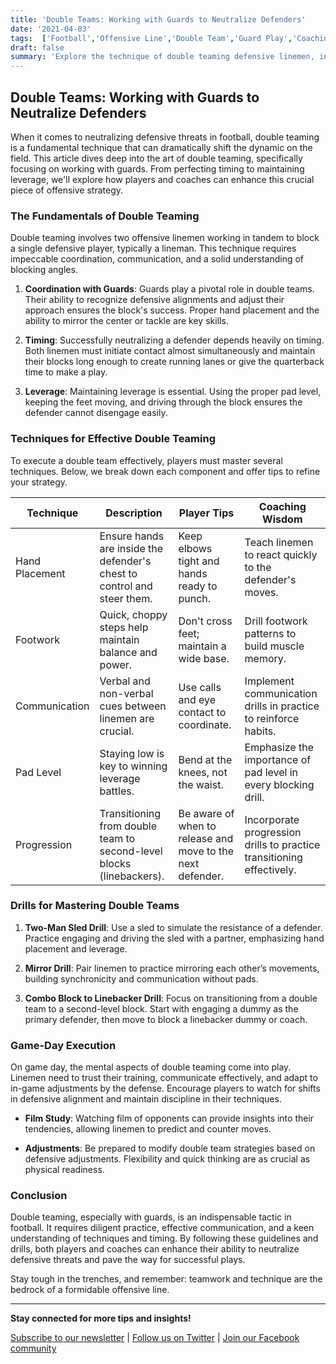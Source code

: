 ```yaml
---
title: 'Double Teams: Working with Guards to Neutralize Defenders'
date: '2021-04-03'
tags:  ['Football','Offensive Line','Double Team','Guard Play','Coaching Tips']
draft: false
summary: 'Explore the technique of double teaming defensive linemen, including coordination with guards, timing, and maintaining leverage.'
---
```


## Double Teams: Working with Guards to Neutralize Defenders

When it comes to neutralizing defensive threats in football, double teaming is a fundamental technique that can dramatically shift the dynamic on the field. This article dives deep into the art of double teaming, specifically focusing on working with guards. From perfecting timing to maintaining leverage, we'll explore how players and coaches can enhance this crucial piece of offensive strategy.

### The Fundamentals of Double Teaming

Double teaming involves two offensive linemen working in tandem to block a single defensive player, typically a lineman. This technique requires impeccable coordination, communication, and a solid understanding of blocking angles.

1. **Coordination with Guards**: Guards play a pivotal role in double teams. Their ability to recognize defensive alignments and adjust their approach ensures the block's success. Proper hand placement and the ability to mirror the center or tackle are key skills.

2. **Timing**: Successfully neutralizing a defender depends heavily on timing. Both linemen must initiate contact almost simultaneously and maintain their blocks long enough to create running lanes or give the quarterback time to make a play.

3. **Leverage**: Maintaining leverage is essential. Using the proper pad level, keeping the feet moving, and driving through the block ensures the defender cannot disengage easily.

### Techniques for Effective Double Teaming

To execute a double team effectively, players must master several techniques. Below, we break down each component and offer tips to refine your strategy.

| Technique         | Description                                                                                                            | Player Tips                                                                                          | Coaching Wisdom                                                                                        |
|-------------------|------------------------------------------------------------------------------------------------------------------------|------------------------------------------------------------------------------------------------------|-------------------------------------------------------------------------------------------------------|
| Hand Placement    | Ensure hands are inside the defender's chest to control and steer them.                                               | Keep elbows tight and hands ready to punch.                                                        | Teach linemen to react quickly to the defender's moves.                                               |
| Footwork          | Quick, choppy steps help maintain balance and power.                                                                 | Don't cross feet; maintain a wide base.                                                             | Drill footwork patterns to build muscle memory.                                                      |
| Communication     | Verbal and non-verbal cues between linemen are crucial.                                                             | Use calls and eye contact to coordinate.                                                            | Implement communication drills in practice to reinforce habits.                                       |
| Pad Level         | Staying low is key to winning leverage battles.                                                                      | Bend at the knees, not the waist.                                                                   | Emphasize the importance of pad level in every blocking drill.                                        |
| Progression       | Transitioning from double team to second-level blocks (linebackers).                                                  | Be aware of when to release and move to the next defender.                                           | Incorporate progression drills to practice transitioning effectively.                                |

### Drills for Mastering Double Teams

1. **Two-Man Sled Drill**: Use a sled to simulate the resistance of a defender. Practice engaging and driving the sled with a partner, emphasizing hand placement and leverage.

2. **Mirror Drill**: Pair linemen to practice mirroring each other’s movements, building synchronicity and communication without pads. 

3. **Combo Block to Linebacker Drill**: Focus on transitioning from a double team to a second-level block. Start with engaging a dummy as the primary defender, then move to block a linebacker dummy or coach.

### Game-Day Execution

On game day, the mental aspects of double teaming come into play. Linemen need to trust their training, communicate effectively, and adapt to in-game adjustments by the defense. Encourage players to watch for shifts in defensive alignment and maintain discipline in their techniques.

- **Film Study**: Watching film of opponents can provide insights into their tendencies, allowing linemen to predict and counter moves.
  
- **Adjustments**: Be prepared to modify double team strategies based on defensive adjustments. Flexibility and quick thinking are as crucial as physical readiness.

### Conclusion

Double teaming, especially with guards, is an indispensable tactic in football. It requires diligent practice, effective communication, and a keen understanding of techniques and timing. By following these guidelines and drills, both players and coaches can enhance their ability to neutralize defensive threats and pave the way for successful plays.

Stay tough in the trenches, and remember: teamwork and technique are the bedrock of a formidable offensive line.

---

**Stay connected for more tips and insights!** 

[Subscribe to our newsletter](#) | [Follow us on Twitter](#) | [Join our Facebook community](#)
```